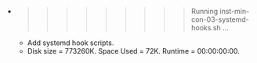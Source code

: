 * >>>>>>>>> Running inst-min-con-03-systemd-hooks.sh ...
  * Add systemd hook scripts.
  * Disk size = 773260K. Space Used = 72K. Runtime = 00:00:00:00.
